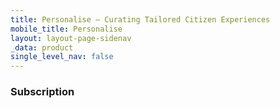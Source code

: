 ```yaml
---
title: Personalise – Curating Tailored Citizen Experiences
mobile_title: Personalise
layout: layout-page-sidenav
_data: product
single_level_nav: false
---
```


### Subscription
